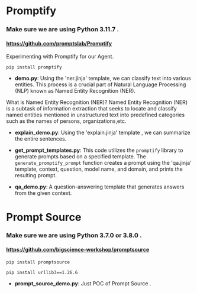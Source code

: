 # Promptify 
### Make sure we are using Python 3.11.7 .
#### https://github.com/promptslab/Promptify
Experimenting with Promptify for our Agent.
```
pip install promptify
```
- **demo.py**: Using the 'ner.jinja' template, we can classify text into various entities. This process is a crucial part of Natural Language Processing (NLP) known as Named Entity Recognition (NER).

What is Named Entity Recognition (NER)?
Named Entity Recognition (NER) is a subtask of information extraction that seeks to locate and classify named entities mentioned in unstructured text into predefined categories such as the names of persons, organizations,etc.

- **explain_demo.py**: Using the 'explain.jinja' template , we can summarize the entire sentences.

- **get_prompt_templates.py**: This code utilizes the `promptify` library to generate prompts based on a specified template. The `generate_promptify_prompt` function creates a prompt using the 'qa.jinja' template, context, question, model name, and domain, and prints the resulting prompt.

- **qa_demo.py**:  A question-answering template that generates answers from the given context.

# Prompt Source 
### Make sure we are using Python 3.7.0 or 3.8.0 .
#### https://github.com/bigscience-workshop/promptsource
```
pip install promptsource 
```

```
pip install urllib3==1.26.6
```

- **prompt_source_demo.py**: Just POC of Prompt Source .


